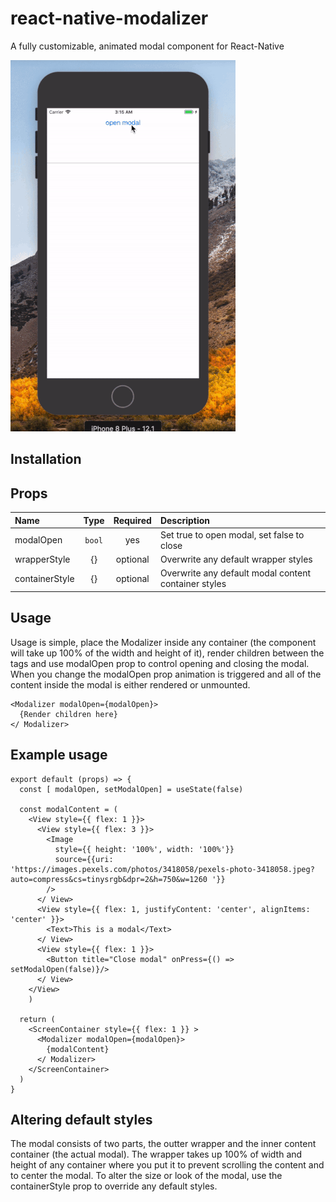 # react-native-modalizer
A fully customizable, animated modal component for React-Native

![](modal_small.gif)

## Installation

## Props

| Name     |   Type   |   Required   | Description  |
| :------- | :------: | :---------: | :----------- |
| modalOpen   | `bool` | yes  | Set true to open modal, set false to close |
| wrapperStyle  |  {}  |   optional   | Overwrite any default wrapper styles |
| containerStyle |  {}  |   optional    | Overwrite any default modal content container styles |

## Usage

Usage is simple, place the Modalizer inside any container (the component will take up 100% of the width and height of it), render children between the tags and use modalOpen prop to control opening and closing the modal. When you change the modalOpen prop animation is triggered and all of the content inside the modal is either rendered or unmounted.

```
<Modalizer modalOpen={modalOpen}>
  {Render children here}
</ Modalizer>
```

## Example usage

```
export default (props) => {
  const [ modalOpen, setModalOpen] = useState(false)
  
  const modalContent = (
    <View style={{ flex: 1 }}>
      <View style={{ flex: 3 }}>
        <Image 
          style={{ height: '100%', width: '100%'}}
          source={{uri: 'https://images.pexels.com/photos/3418058/pexels-photo-3418058.jpeg?auto=compress&cs=tinysrgb&dpr=2&h=750&w=1260 '}}
        />
      </ View>
      <View style={{ flex: 1, justifyContent: 'center', alignItems: 'center' }}>
        <Text>This is a modal</Text> 
      </ View>
      <View style={{ flex: 1 }}>
        <Button title="Close modal" onPress={() => setModalOpen(false)}/>
      </ View>
    </View>
	)

  return (
    <ScreenContainer style={{ flex: 1 }} >
      <Modalizer modalOpen={modalOpen}>
        {modalContent}
      </ Modalizer>
    </ScreenContainer>
  )
}
```

## Altering default styles

The modal consists of two parts, the outter wrapper and the inner content container (the actual modal). The wrapper takes up 100% of width and height of any container where you put it to prevent scrolling the content and to center the modal. To alter the size or look of the modal, use the containerStyle prop to override any default styles.

